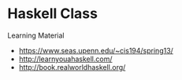# Haskell Class

Learning Material

- https://www.seas.upenn.edu/~cis194/spring13/
- http://learnyouahaskell.com/
- http://book.realworldhaskell.org/
